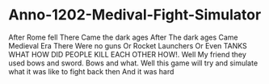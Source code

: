 # Anno-1202-Medival-Fight-Simulator
After Rome fell There Came the dark ages After The dark ages Came Medieval Era There Were no guns Or Rocket Launchers Or Even TANKS WHAT HOW DID PEOPLE KILL EACH OTHER HOW!. Well My friend they used bows and sword. Bows and what. Well this game will try and simulate what it was like to fight back then And it was hard
